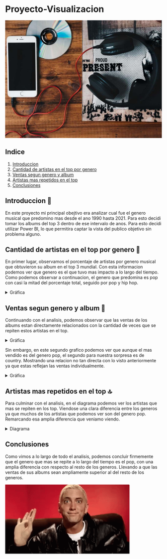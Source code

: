  # Proyecto-Visualizacion

![Texto alternativo](img/portada.jpg)

## Indice

1. [Introduccion](#intr)
2. [Cantidad de artistas en el top por genero](#art)
3. [Ventas segun genero y album](#vent)
4. [Artistas mas repetidos en el top](#top)
5. [Conclusiones](#conc)

<a name="intr"/>

## Introduccion 🎵

En este proyecto mi principal obejtivo era analizar cual fue el genero musical que predomino mas desde el ano 1990 hasta 2021. Para esto decidi tomar los albums del top 3 dentro de ese intervalo de anos. Para esto decidi utilizar Power BI, lo que permitira captar la vista del publico objetivo sin problema alguno.

<a name="art"/>

## Cantidad de artistas en el top por genero 🎤

En primer lugar, observamos el porcentaje de artistas por genero musical que obtuvieron su album en el top 3 mundial. Con esta informacion podemos ver que genero es el que tuvo mas impacto a lo largo del tiempo.
Como podemos observar a continuacion, el genero que predomina es pop con casi la mitad del porcentaje total, seguido por pop y hip hop.

<details>
 <summary>Gráfica</summary>

![Alt text](image.png)

</details>

<a name="vent"/>

## Ventas segun genero y album 🛒

Continuando con el analisis, podemos observar que las ventas de los albums estan directamente relacionados con la cantidad de veces que se repiten estos artistas en el top.

<details>
 <summary>Gráfica</summary>

![Alt text](image-2.png)

</details>

Sin embargo, en este segundo grafico podemos ver que aunque el mas vendido es del genero pop, el segundo para nuestra sorpresa es de country. Mostrando una relacion no tan directa con lo visto anteriormente ya que estas reflejan las ventas individualmente.

<details>
 <summary>Gráfica</summary>

![Alt text](image-1.png)


</details>

<a name="top"/>

## Artistas mas repetidos en el top 🔝

Para culminar con el analisis, en el diagrama podemos ver los artistas que mas se repiten en los top. Viendose una clara diferencia entre los generos ya que muchos de los artistas que podemos ver son del genero pop.
Remarcando esa amplia diferencia que veniamo viendo.

<details>
 <summary>Diagrama</summary>

![Alt text](image-4.png)


</details> 

<a name="conc"/>

## Conclusiones

Como vimos a lo largo de todo el analisis, podemos concluir firmemente que el genero que mas se repite a lo largo del tiempo es el pop, con una amplia diferencia con respecto al resto de los generos. Llevando a que las ventas de sus albums sean ampliamente superior al del resto de los generos.

![Texto alternativo](/img/eminem.gif)


